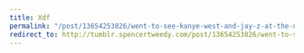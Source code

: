 ```yaml
---
title: Xdf
permalink: "/post/13654253826/went-to-see-kanye-west-and-jay-z-at-the-united"
redirect_to: http://tumblr.spencertweedy.com/post/13654253826/went-to-see-kanye-west-and-jay-z-at-the-united
---
```


